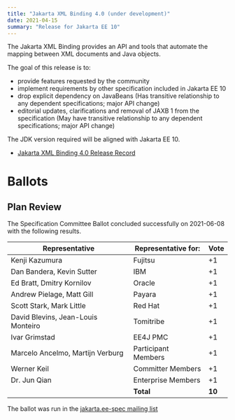 ```yaml
---
title: "Jakarta XML Binding 4.0 (under development)"
date: 2021-04-15
summary: "Release for Jakarta EE 10"
---
```

The Jakarta XML Binding provides an API and tools that automate the mapping
between XML documents and Java objects.

The goal of this release is to:

* provide features requested by the community
* implement requirements by other specification included in Jakarta EE 10
* drop explicit dependency on JavaBeans (Has transitive relationship to any dependent specifications; major API change)
* editorial updates, clarifications and removal of JAXB 1 from the specification (May have transitive relationship to any dependent specifications; major API change)

The JDK version required will be aligned with Jakarta EE 10.

* [Jakarta XML Binding 4.0 Release Record](https://projects.eclipse.org/projects/ee4j.jaxb/releases/4.0)

# Ballots

## Plan Review

The Specification Committee Ballot concluded successfully on 2021-06-08 with the following results.

| Representative                                 | Representative for: | Vote |
|------------------------------------------------|---------------------|------|
| Kenji Kazumura                                 | Fujitsu             |  +1  |
| Dan Bandera, Kevin Sutter                      | IBM                 |  +1  |
| Ed Bratt, Dmitry Kornilov                      | Oracle              |  +1  |
| Andrew Pielage, Matt Gill                      | Payara              |  +1  |
| Scott Stark, Mark Little                       | Red Hat             |  +1  |
| David Blevins, Jean-Louis Monteiro             | Tomitribe           |  +1  |
| Ivar Grimstad                                  | EE4J PMC            |  +1  |
| Marcelo Ancelmo, Martijn Verburg               | Participant Members |  +1  |
| Werner Keil                                    | Committer Members   |  +1  |
| Dr. Jun Qian                                   | Enterprise Members  |  +1  |
|                                                | **Total**           |**10**|

The ballot was run in the [jakarta.ee-spec mailing list](https://www.eclipse.org/lists/jakarta.ee-spec/msg01841.html)
